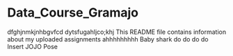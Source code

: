 # Data_Course_Gramajo

dfghjnmkjnhbgvfcd
dytsfugahljco;khj
This README file contains information about my uploaded assignments
ahhhhhhhhh
Baby shark do do do do
Insert JOJO Pose

